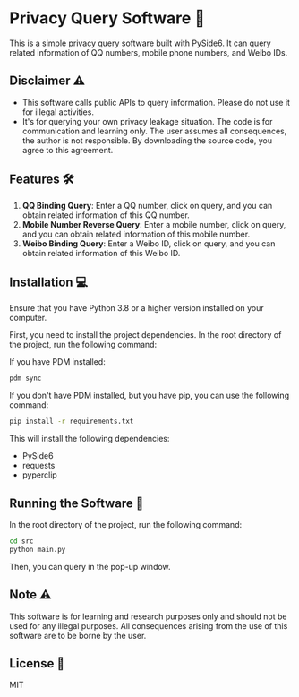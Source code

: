 # Privacy Query Software 🔎

This is a simple privacy query software built with PySide6. It can query related information of QQ numbers, mobile phone numbers, and Weibo IDs.

## Disclaimer ⚠️

- This software calls public APIs to query information. Please do not use it for illegal activities.
- It's for querying your own privacy leakage situation. The code is for communication and learning only. The user assumes all consequences, the author is not responsible. By downloading the source code, you agree to this agreement.

## Features 🛠️

1. **QQ Binding Query**: Enter a QQ number, click on query, and you can obtain related information of this QQ number.
2. **Mobile Number Reverse Query**: Enter a mobile number, click on query, and you can obtain related information of this mobile number.
3. **Weibo Binding Query**: Enter a Weibo ID, click on query, and you can obtain related information of this Weibo ID.

## Installation 💻

Ensure that you have Python 3.8 or a higher version installed on your computer.

First, you need to install the project dependencies. In the root directory of the project, run the following command:

If you have PDM installed:

```bash
pdm sync
```

If you don't have PDM installed, but you have pip, you can use the following command:

```bash
pip install -r requirements.txt
```

This will install the following dependencies:

- PySide6
- requests
- pyperclip

## Running the Software 🚀

In the root directory of the project, run the following command:

```bash
cd src
python main.py
```

Then, you can query in the pop-up window.

## Note ⚠️

This software is for learning and research purposes only and should not be used for any illegal purposes. All consequences arising from the use of this software are to be borne by the user.

## License 📄

MIT
